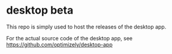 # desktop beta
This repo is simply used to host the releases of the desktop app.

For the actual source code of the desktop app, see https://github.com/optimizely/desktop-app
